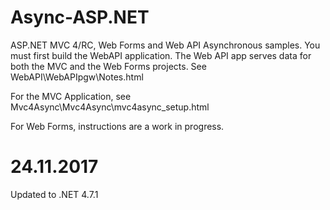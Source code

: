 Async-ASP.NET
=============

ASP.NET MVC 4/RC, Web Forms and Web API Asynchronous samples.
You must first build the WebAPI application. The Web API app serves data for both the MVC and the Web Forms projects.
See WebAPI\WebAPIpgw\Notes.html

For the MVC Application, see Mvc4Async\Mvc4Async\mvc4async_setup.html

For Web Forms, instructions are a work in progress.

24.11.2017
=============
Updated to .NET 4.7.1
